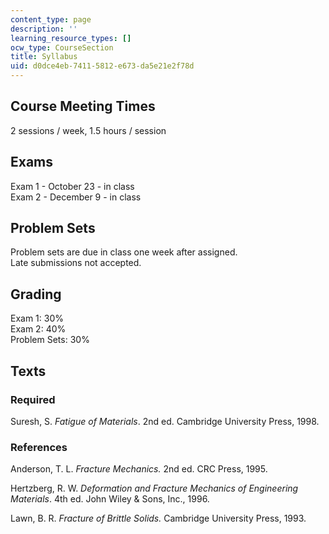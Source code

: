 ```yaml
---
content_type: page
description: ''
learning_resource_types: []
ocw_type: CourseSection
title: Syllabus
uid: d0dce4eb-7411-5812-e673-da5e21e2f78d
---
```


Course Meeting Times
--------------------

2 sessions / week, 1.5 hours / session

Exams
-----

Exam 1 - October 23 - in class  
Exam 2 - December 9 - in class

Problem Sets
------------

Problem sets are due in class one week after assigned.  
Late submissions not accepted.

Grading
-------

Exam 1: 30%  
Exam 2: 40%  
Problem Sets: 30%

Texts
-----

### Required

Suresh, S. _Fatigue of Materials_. 2nd ed. Cambridge University Press, 1998.

### References

Anderson, T. L. _Fracture Mechanics._ 2nd ed. CRC Press, 1995.

Hertzberg, R. W. _Deformation and Fracture Mechanics of Engineering Materials_. 4th ed. John Wiley & Sons, Inc., 1996.

Lawn, B. R. _Fracture of Brittle Solids._ Cambridge University Press, 1993.